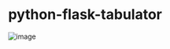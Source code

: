 # python-flask-tabulator
![image](https://user-images.githubusercontent.com/5550126/110036029-060f3a80-7d02-11eb-98e0-a87fa903c5d6.png)
